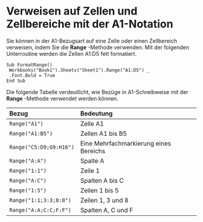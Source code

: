 
# Verweisen auf Zellen und Zellbereiche mit der A1-Notation

Sie können in der A1-Bezugsart auf eine Zelle oder einen Zellbereich verweisen, indem Sie die  **Range** -Methode verwenden. Mit der folgenden Unterroutine werden die Zellen A1:D5 fett formatiert.


```
Sub FormatRange() 
 Workbooks("Book1").Sheets("Sheet1").Range("A1:D5") _ 
 .Font.Bold = True 
End Sub
```


Die folgende Tabelle verdeutlicht, wie Bezüge in A1-Schreibweise mit der  **Range** -Methode verwendet werden können.



|**Bezug**|**Bedeutung**|
|:-----|:-----|
| `Range("A1")`|Zelle A1|
| `Range("A1:B5")`|Zellen A1 bis B5|
| `Range("C5:D9;G9:H16")`|Eine Mehrfachmarkierung eines Bereichs|
| `Range("A:A")`|Spalte A|
| `Range("1:1")`|Zeile 1|
| `Range("A:C")`|Spalten A bis C|
| `Range("1:5")`|Zeilen 1 bis 5|
| `Range("1:1;3:3;8:8")`|Zeilen 1, 3 und 8|
| `Range("A:A;C:C;F:F")`|Spalten A, C und F|
